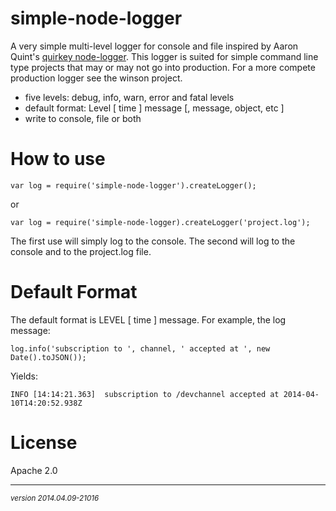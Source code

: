 simple-node-logger
==================

A very simple multi-level logger for console and file inspired by Aaron Quint's [quirkey node-logger](http://github.com/quirkey/node-logger).  This logger is suited for simple command line type projects that may or may not go into production.  For a more compete production logger see the winson project.

- five levels: debug, info, warn, error and fatal levels
- default format: Level [ time ] message [, message, object, etc ]
- write to console, file or both

How to use
===
	var log = require('simple-node-logger').createLogger();

or

	var log = require('simple-node-logger).createLogger('project.log');

The first use will simply log to the console.  The second will log to the console and to the project.log file.

Default Format
===
The default format is LEVEL [ time ] message. For example, the log message:

	log.info('subscription to ', channel, ' accepted at ', new Date().toJSON());

Yields:

	INFO [14:14:21.363]  subscription to /devchannel accepted at 2014-04-10T14:20:52.938Z
	


License
===
Apache 2.0

- - -
<p><small><em>version 2014.04.09-21016</em></small></p>
